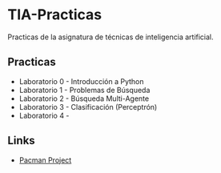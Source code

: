 # TIA-Practicas

Practicas de la asignatura de técnicas de inteligencia artificial.

## Practicas

- Laboratorio 0 - Introducción a Python
- Laboratorio 1 - Problemas de Búsqueda
- Laboratorio 2 - Búsqueda Multi-Agente
- Laboratorio 3 - Clasificación (Perceptrón)
- Laboratorio 4 -

## Links

- [Pacman Project](https://ai.berkeley.edu/project_overview.html)
